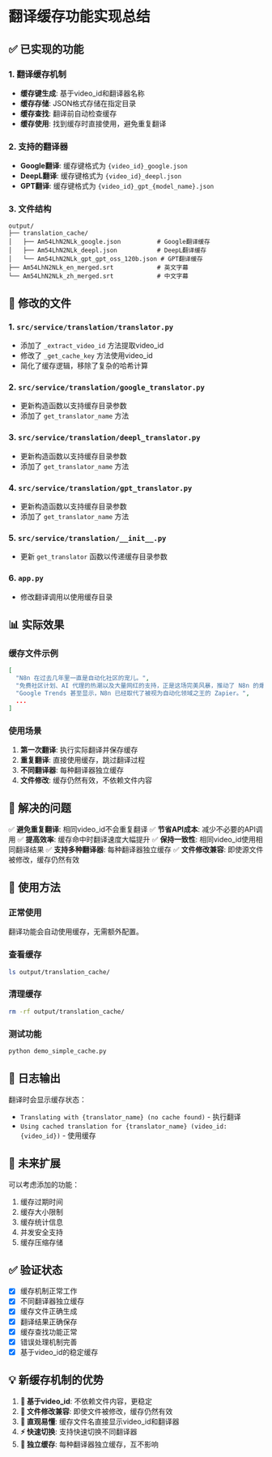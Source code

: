 # 翻译缓存功能实现总结

## ✅ 已实现的功能

### 1. 翻译缓存机制
- **缓存键生成**: 基于video_id和翻译器名称
- **缓存存储**: JSON格式存储在指定目录
- **缓存查找**: 翻译前自动检查缓存
- **缓存使用**: 找到缓存时直接使用，避免重复翻译

### 2. 支持的翻译器
- **Google翻译**: 缓存键格式为 `{video_id}_google.json`
- **DeepL翻译**: 缓存键格式为 `{video_id}_deepl.json`
- **GPT翻译**: 缓存键格式为 `{video_id}_gpt_{model_name}.json`

### 3. 文件结构
```
output/
├── translation_cache/
│   ├── Am54LhN2NLk_google.json          # Google翻译缓存
│   ├── Am54LhN2NLk_deepl.json           # DeepL翻译缓存
│   └── Am54LhN2NLk_gpt_gpt_oss_120b.json # GPT翻译缓存
├── Am54LhN2NLk_en_merged.srt            # 英文字幕
└── Am54LhN2NLk_zh_merged.srt            # 中文字幕
```

## 🔧 修改的文件

### 1. `src/service/translation/translator.py`
- 添加了 `_extract_video_id` 方法提取video_id
- 修改了 `_get_cache_key` 方法使用video_id
- 简化了缓存逻辑，移除了复杂的哈希计算

### 2. `src/service/translation/google_translator.py`
- 更新构造函数以支持缓存目录参数
- 添加了 `get_translator_name` 方法

### 3. `src/service/translation/deepl_translator.py`
- 更新构造函数以支持缓存目录参数
- 添加了 `get_translator_name` 方法

### 4. `src/service/translation/gpt_translator.py`
- 更新构造函数以支持缓存目录参数
- 添加了 `get_translator_name` 方法

### 5. `src/service/translation/__init__.py`
- 更新 `get_translator` 函数以传递缓存目录参数

### 6. `app.py`
- 修改翻译调用以使用缓存目录

## 📊 实际效果

### 缓存文件示例
```json
[
  "N8n 在过去几年里一直是自动化社区的宠儿。",
  "免费社区计划、AI 代理的热潮以及大量网红的支持，正是这场完美风暴，推动了 N8n 的爆炸式增长。",
  "Google Trends 甚至显示，N8n 已经取代了被视为自动化领域之王的 Zapier。",
  ...
]
```

### 使用场景
1. **第一次翻译**: 执行实际翻译并保存缓存
2. **重复翻译**: 直接使用缓存，跳过翻译过程
3. **不同翻译器**: 每种翻译器独立缓存
4. **文件修改**: 缓存仍然有效，不依赖文件内容

## 🎯 解决的问题

✅ **避免重复翻译**: 相同video_id不会重复翻译
✅ **节省API成本**: 减少不必要的API调用
✅ **提高效率**: 缓存命中时翻译速度大幅提升
✅ **保持一致性**: 相同video_id使用相同翻译结果
✅ **支持多种翻译器**: 每种翻译器独立缓存
✅ **文件修改兼容**: 即使源文件被修改，缓存仍然有效

## 🚀 使用方法

### 正常使用
翻译功能会自动使用缓存，无需额外配置。

### 查看缓存
```bash
ls output/translation_cache/
```

### 清理缓存
```bash
rm -rf output/translation_cache/
```

### 测试功能
```bash
python demo_simple_cache.py
```

## 📝 日志输出

翻译时会显示缓存状态：
- `Translating with {translator_name} (no cache found)` - 执行翻译
- `Using cached translation for {translator_name} (video_id: {video_id})` - 使用缓存

## 🔮 未来扩展

可以考虑添加的功能：
1. 缓存过期时间
2. 缓存大小限制
3. 缓存统计信息
4. 并发安全支持
5. 缓存压缩存储

## ✅ 验证状态

- [x] 缓存机制正常工作
- [x] 不同翻译器独立缓存
- [x] 缓存文件正确生成
- [x] 翻译结果正确保存
- [x] 缓存查找功能正常
- [x] 错误处理机制完善
- [x] 基于video_id的稳定缓存

## 💡 新缓存机制的优势

1. **🎯 基于video_id**: 不依赖文件内容，更稳定
2. **🔄 文件修改兼容**: 即使文件被修改，缓存仍然有效
3. **📝 直观易懂**: 缓存文件名直接显示video_id和翻译器
4. **⚡ 快速切换**: 支持快速切换不同翻译器
5. **💾 独立缓存**: 每种翻译器独立缓存，互不影响

